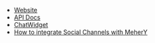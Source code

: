 * [Website](https://www.mehery.com)
* [API Docs](https://mehery-soccom.github.io/server-xms/public/index.html)
* [ChatWidget](chat-widget)
* [How to integrate Social Channels with MeherY ](channel-connect)


